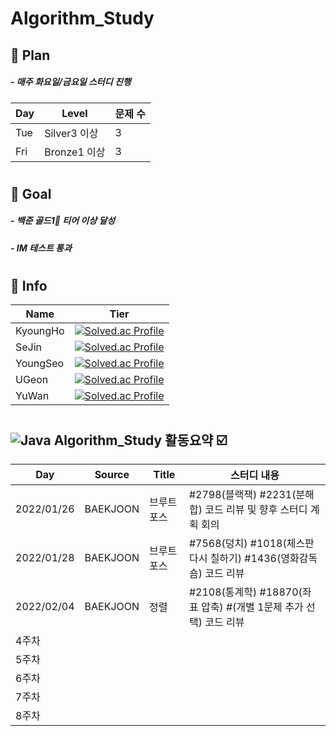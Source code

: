 # Algorithm_Study
## 💫 Plan
#####    - 매주 화요일/금요일 스터디 진행
| Day | Level | 문제 수 |
| -- | -- | -- |
| Tue | Silver3 이상| 3 |
| Fri | Bronze1 이상| 3 |
#
## 💫 Goal
#####    - 백준 골드1🥇 티어 이상 달성 
#####    - IM 테스트 통과
#  
## 💫 Info
| Name | Tier |
| -- | -- |
|KyoungHo| [![Solved.ac Profile](http://mazassumnida.wtf/api/mini/generate_badge?boj=rudgh46)](https://solved.ac/rudgh46)|
|SeJin| [![Solved.ac Profile](http://mazassumnida.wtf/api/mini/generate_badge?boj=kimsezin)](https://solved.ac/kimsezin)|
|YoungSeo| [![Solved.ac Profile](http://mazassumnida.wtf/api/mini/generate_badge?boj=dudtjakdl)](https://solved.ac/dudtjakdl)|
|UGeon| [![Solved.ac Profile](http://mazassumnida.wtf/api/mini/generate_badge?boj=dnrjs8185)](https://solved.ac/dnrjs8185)|
|YuWan| [![Solved.ac Profile](http://mazassumnida.wtf/api/mini/generate_badge?boj=kmhj)](https://solved.ac/kmhj)|
#
## ![Java](https://img.shields.io/badge/Java-007396.svg?&style=for-the-badge&logo=Java&logoColor=white) Algorithm_Study 활동요약 ☑️
| Day | Source | Title |스터디 내용 |
| ------ | -- | -- |----------- |
| 2022/01/26 | BAEKJOON | 브루트 포스 | #2798(블랙잭) #2231(분해합) 코드 리뷰 및 향후 스터디 계획 회의 |
| 2022/01/28 | BAEKJOON | 브루트 포스 | #7568(덩치) #1018(체스판 다시 칠하기) #1436(영화감독 숌) 코드 리뷰 |
| 2022/02/04 | BAEKJOON | 정렬 | #2108(통계학) #18870(좌표 압축) #(개별 1문제 추가 선택) 코드 리뷰 |
| 4주차 |  |  |  |
| 5주차 |  |  |  |
| 6주차 |  |  |  |
| 7주차 |  |  |  |
| 8주차 |  |  |  |


